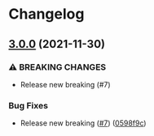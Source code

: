 # Changelog

## [3.0.0](https://www.github.com/gforti/doc-samples/compare/v2.3.0...v3.0.0) (2021-11-30)


### ⚠ BREAKING CHANGES

* Release new breaking (#7)

### Bug Fixes

* Release new breaking ([#7](https://www.github.com/gforti/doc-samples/issues/7)) ([0598f9c](https://www.github.com/gforti/doc-samples/commit/0598f9c2a1fad3c7003d9efd2c6137f605bf7da8))
